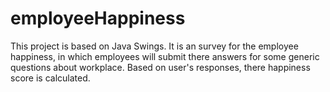 # employeeHappiness
This project is based on Java Swings. 
It is an survey for the employee happiness, in which employees will submit there answers 
for some generic questions about workplace.
Based on user's responses, there happiness score is calculated.

